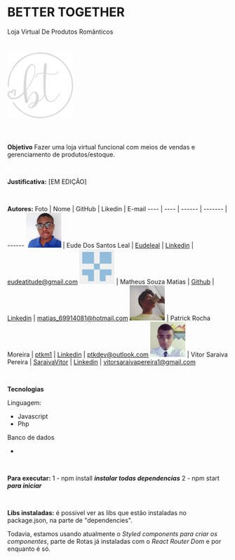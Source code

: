 #
# BETTER TOGETHER
Loja Virtual De Produtos Românticos

# <img src="src/assets/logo.svg" width="150px" />

<br>

**Objetivo**
Fazer uma loja virtual funcional com meios de vendas e gerenciamento de produtos/estoque.

<br>

**Justificativa:**
 [EM EDIÇÃO]

 <br>

 **Autores:**
Foto | Nome | GitHub | Likedin | E-mail
---- | ---- | ------ | ------- | ------
<img src="Doc/EudeLeal.jpg" width="80px"> | Eude Dos Santos Leal | [Eudeleal](https://github.com/eudeleal) | [Linkedin](https://www.linkedin.com/in/eude-leal-0223931ab/) | eudeatitude@gmail.com
<img src="Doc/MatheusMatias.png" width="80px"> | Matheus Souza Matias | [Github](https://github.com/matias96321) | [Linkedin](https://www.linkedin.com/in/matheus-matias-011bb5197/) | matias_69914081@hotmail.com
<img src="Doc/PatrickRocha.png" width="80px"> | Patrick Rocha Moreira | [ptkm1](https://github.com/ptkm1) | [Linkedin](https://www.linkedin.com/in/ptkm1/) | ptkdev@outlook.com
<img src="Doc/SaraivaVitor.jpg" width="80px"> | Vitor Saraiva Pereira | [SaraivaVitor](https://github.com/SaraivaVitor) | [Linkedin](https://www.linkedin.com/in/vitor-pereira-799a421ab) | vitorsaraivapereira1@gmail.com

<br>

**Tecnologias**

Linguagem:

- Javascript
- Php

Banco de dados

- 

<br>

**Para executar:**
1 - npm install ***instalar todas dependencias***
2 - npm start ***para iniciar***

<br>

**Libs instaladas:**
é possivel ver as libs que estão instaladas no package.json, na parte de "dependencies".

Todavia, estamos usando atualmente o *Styled components para criar os componentes*, parte de Rotas já instaladas com o *React Router Dom* e por enquanto é só.

